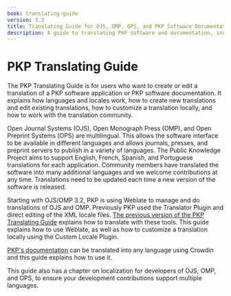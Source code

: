 ```yaml
---
book: translating-guide
version: 3.2
title: Translating Guide for OJS, OMP, OPS, and PKP Software Documentation
description: A guide to translating PKP software and documentation, including Open Journal Systems (OJS), Open Monograph Press (OMP), and Open Preprint Systems (OPS)
---
```


# PKP Translating Guide

The PKP Translating Guide is for users who want to create or edit a translation of a PKP software application or PKP software documentation. It explains how languages and locales work, how to create new translations and edit existing translations, how to customize a translation locally, and how to work with the translation community.

Open Journal Systems (OJS), Open Monograph Press (OMP), and Open Preprint Systems (OPS) are multilingual. This allows the software interface to be available in different languages and allows journals, presses, and preprint servers to publish in a variety of languages. The Public Knowledge Project aims to support English, French, Spanish, and Portuguese translations for each application. Community members have translated the software into many additional languages and we welcome contributions at any time. Translations need to be updated each time a new version of the software is released.

Starting with OJS/OMP 3.2, PKP is using Weblate to manage and do translations of OJS and OMP. Previously PKP used the Translator Plugin and direct editing of the XML locale files. [The previous version of the PKP Translating Guide](/translating-guide/3.1/en/) explains how to translate with these tools. This guide explains how to use Weblate, as well as how to customize a translation locally using the Custom Locale Plugin.

[PKP's documentation](https://docs.pkp.sfu.ca/) can be translated into any language using Crowdin and this guide explains how to use it.

This guide also has a chapter on localization for developers of OJS, OMP, and OPS, to ensure your development contributions support multiple languages.
